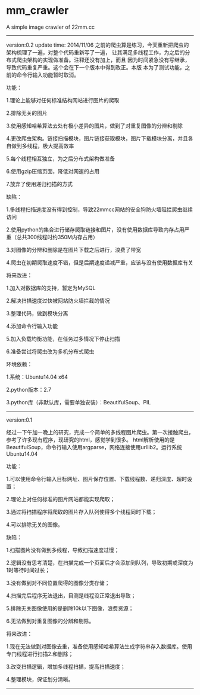 mm_crawler
==========

A simple image crawler of 22mm.cc


-------------------------------------------------------------------------------------------------------------------
version:0.2
update time: 2014/11/06
之前的爬虫算是练习，今天重新把爬虫的架构梳理了一遍，对整个代码重新写了一遍，
让其满足多线程工作，为之后的分布式爬虫架构的实现做准备。注释还没有加上，而且
因为时间紧急没有写继承，导致代码重复严重。这个会在下一个版本中得到改正。本版
本为了测试功能，之前的命令行输入功能暂时取消。

功能：

1.理论上能够对任何标准结构网站进行图片的爬取

2.排除无关的图片

3.使用感知哈希算法去处有极小差异的图片，做到了对重复图像的分辨和剔除

4.更改爬虫架构。链接扫描模块，图片链接获取模块，图片下载模块分离，并且各自做到多线程，极大提高效率

5.每个线程相互独立，为之后分布式架构做准备

6.使用gzip压缩页面，降低对网速的占用

7.放弃了使用递归扫描的方式

缺陷：

1.多线程扫描速度没有得到控制，导致22mmcc网站的安全狗防火墙阻拦爬虫继续访问

2.使用python的集合进行储存爬取链接和图片，没有使用数据库导致内存占用严重（总共300线程时约350M内存占用）

3.对图像的分辨和删除是在图片下载之后进行，浪费了带宽

4.爬虫在初期爬取速度不错，但是后期速度递减严重，应该与没有使用数据库有关


将来改进：

1.加入对数据库的支持，暂定为MySQL

2.解决扫描速度过快被网站防火墙拦截的情况

3.整理代码，做到模块分离

4.添加命令行输入功能

5.加入负载均衡功能，在任务过多情况下停止扫描

6.准备尝试将爬虫改为多机分布式爬虫


环境依赖：

1.系统：Ubuntu14.04 x64

2.python版本：2.7

3.python库（非默认库，需要单独安装）：BeautifulSoup、PIL 

-------------------------------------------------------------------------------------------------------------------
version:0.1  

经过一下午加一晚上的研究，完成一个简单的多线程图片爬虫。第一次接触爬虫，参考了许多现有程序，现研究的html，感觉学到很多。
html解析使用的是BeautifulSoup，命令行输入使用argparse，网络连接使用urllib2。运行系统Ubuntu14.04

功能：

1.可以使用命令行输入目标网址、图片保存位置、下载线程数、递归深度、超时设置；

2.理论上对任何标准的图片网站都能实现爬取；

3.通过将扫描程序将爬取的图片存入队列使得多个线程同时下载；

4.可以排除无关的图像。


缺陷：

1.扫描图片没有做到多线程，导致扫描速度过慢；

2.逻辑没有思考清楚，在扫描完成一个页面后才会添加到队列，导致初期或深度为1时等待时间过长；

3.没有做到对不同位置爬得的图像分类存储；

4.扫描完后程序无法退出，目测是线程没正常退出导致；

5.排除无关图像使用的是删除10k以下图像，浪费资源；

6.无法做到对重复图像的分辨和剔除。


将来改进：

1.现在无法做到对图像去重，准备使用感知哈希算法生成字符串存入数据库。使用专门线程进行扫描2.和删除；

3.改变扫描逻辑，增加多线程扫描，提高扫描速度；

4.整理模块，保证划分清晰。

-------------------------------------------------------------------------------------------------------------------
